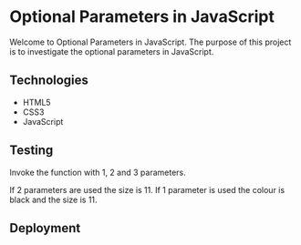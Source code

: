 # Optional Parameters in JavaScript

Welcome to Optional Parameters in JavaScript.  The purpose of this project is to investigate the optional
parameters in JavaScript.

## Technologies

* HTML5
* CSS3
* JavaScript

## Testing

Invoke the function with 1, 2 and 3 parameters.

If 2 parameters are used the size is 11.
If 1 parameter is used the colour is black and the size is 11.

## Deployment

